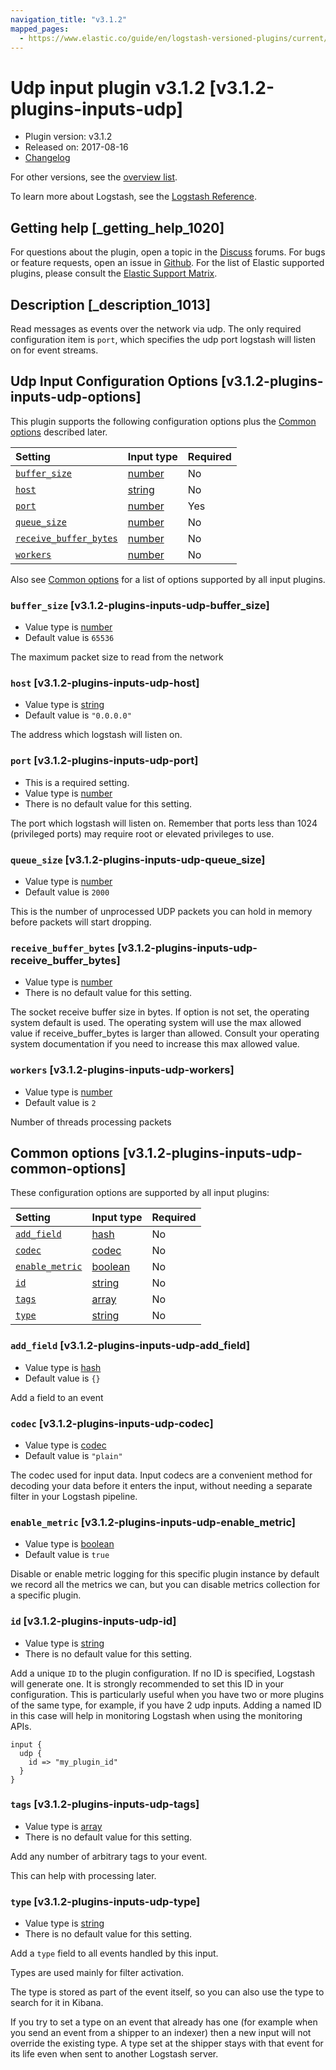 ```yaml
---
navigation_title: "v3.1.2"
mapped_pages:
  - https://www.elastic.co/guide/en/logstash-versioned-plugins/current/v3.1.2-plugins-inputs-udp.html
---
```


# Udp input plugin v3.1.2 [v3.1.2-plugins-inputs-udp]

* Plugin version: v3.1.2
* Released on: 2017-08-16
* [Changelog](https://github.com/logstash-plugins/logstash-input-udp/blob/v3.1.2/CHANGELOG.md)

For other versions, see the [overview list](input-udp-index.md).

To learn more about Logstash, see the [Logstash Reference](https://www.elastic.co/guide/en/logstash/current/index.html).

## Getting help [_getting_help_1020]

For questions about the plugin, open a topic in the [Discuss](http://discuss.elastic.co) forums. For bugs or feature requests, open an issue in [Github](https://github.com/logstash-plugins/logstash-input-udp). For the list of Elastic supported plugins, please consult the [Elastic Support Matrix](https://www.elastic.co/support/matrix#matrix_logstash_plugins).

## Description [_description_1013]

Read messages as events over the network via udp. The only required configuration item is `port`, which specifies the udp port logstash will listen on for event streams.

## Udp Input Configuration Options [v3.1.2-plugins-inputs-udp-options]

This plugin supports the following configuration options plus the [Common options](v3-1-2-plugins-inputs-udp.md#v3.1.2-plugins-inputs-udp-common-options) described later.

| Setting | Input type | Required |
| :- | :- | :- |
| [`buffer_size`](v3-1-2-plugins-inputs-udp.md#v3.1.2-plugins-inputs-udp-buffer_size) | [number](/lsr/value-types.md#number) | No |
| [`host`](v3-1-2-plugins-inputs-udp.md#v3.1.2-plugins-inputs-udp-host) | [string](/lsr/value-types.md#string) | No |
| [`port`](v3-1-2-plugins-inputs-udp.md#v3.1.2-plugins-inputs-udp-port) | [number](/lsr/value-types.md#number) | Yes |
| [`queue_size`](v3-1-2-plugins-inputs-udp.md#v3.1.2-plugins-inputs-udp-queue_size) | [number](/lsr/value-types.md#number) | No |
| [`receive_buffer_bytes`](v3-1-2-plugins-inputs-udp.md#v3.1.2-plugins-inputs-udp-receive_buffer_bytes) | [number](/lsr/value-types.md#number) | No |
| [`workers`](v3-1-2-plugins-inputs-udp.md#v3.1.2-plugins-inputs-udp-workers) | [number](/lsr/value-types.md#number) | No |

Also see [Common options](v3-1-2-plugins-inputs-udp.md#v3.1.2-plugins-inputs-udp-common-options) for a list of options supported by all input plugins.

### `buffer_size` [v3.1.2-plugins-inputs-udp-buffer_size]

* Value type is [number](/lsr/value-types.md#number)
* Default value is `65536`

The maximum packet size to read from the network

### `host` [v3.1.2-plugins-inputs-udp-host]

* Value type is [string](/lsr/value-types.md#string)
* Default value is `"0.0.0.0"`

The address which logstash will listen on.

### `port` [v3.1.2-plugins-inputs-udp-port]

* This is a required setting.
* Value type is [number](/lsr/value-types.md#number)
* There is no default value for this setting.

The port which logstash will listen on. Remember that ports less than 1024 (privileged ports) may require root or elevated privileges to use.

### `queue_size` [v3.1.2-plugins-inputs-udp-queue_size]

* Value type is [number](/lsr/value-types.md#number)
* Default value is `2000`

This is the number of unprocessed UDP packets you can hold in memory before packets will start dropping.

### `receive_buffer_bytes` [v3.1.2-plugins-inputs-udp-receive_buffer_bytes]

* Value type is [number](/lsr/value-types.md#number)
* There is no default value for this setting.

The socket receive buffer size in bytes. If option is not set, the operating system default is used. The operating system will use the max allowed value if receive\_buffer\_bytes is larger than allowed. Consult your operating system documentation if you need to increase this max allowed value.

### `workers` [v3.1.2-plugins-inputs-udp-workers]

* Value type is [number](/lsr/value-types.md#number)
* Default value is `2`

Number of threads processing packets

## Common options [v3.1.2-plugins-inputs-udp-common-options]

These configuration options are supported by all input plugins:

| Setting | Input type | Required |
| :- | :- | :- |
| [`add_field`](v3-1-2-plugins-inputs-udp.md#v3.1.2-plugins-inputs-udp-add_field) | [hash](/lsr/value-types.md#hash) | No |
| [`codec`](v3-1-2-plugins-inputs-udp.md#v3.1.2-plugins-inputs-udp-codec) | [codec](/lsr/value-types.md#codec) | No |
| [`enable_metric`](v3-1-2-plugins-inputs-udp.md#v3.1.2-plugins-inputs-udp-enable_metric) | [boolean](/lsr/value-types.md#boolean) | No |
| [`id`](v3-1-2-plugins-inputs-udp.md#v3.1.2-plugins-inputs-udp-id) | [string](/lsr/value-types.md#string) | No |
| [`tags`](v3-1-2-plugins-inputs-udp.md#v3.1.2-plugins-inputs-udp-tags) | [array](/lsr/value-types.md#array) | No |
| [`type`](v3-1-2-plugins-inputs-udp.md#v3.1.2-plugins-inputs-udp-type) | [string](/lsr/value-types.md#string) | No |

### `add_field` [v3.1.2-plugins-inputs-udp-add_field]

* Value type is [hash](/lsr/value-types.md#hash)
* Default value is `{}`

Add a field to an event

### `codec` [v3.1.2-plugins-inputs-udp-codec]

* Value type is [codec](/lsr/value-types.md#codec)
* Default value is `"plain"`

The codec used for input data. Input codecs are a convenient method for decoding your data before it enters the input, without needing a separate filter in your Logstash pipeline.

### `enable_metric` [v3.1.2-plugins-inputs-udp-enable_metric]

* Value type is [boolean](/lsr/value-types.md#boolean)
* Default value is `true`

Disable or enable metric logging for this specific plugin instance by default we record all the metrics we can, but you can disable metrics collection for a specific plugin.

### `id` [v3.1.2-plugins-inputs-udp-id]

* Value type is [string](/lsr/value-types.md#string)
* There is no default value for this setting.

Add a unique `ID` to the plugin configuration. If no ID is specified, Logstash will generate one. It is strongly recommended to set this ID in your configuration. This is particularly useful when you have two or more plugins of the same type, for example, if you have 2 udp inputs. Adding a named ID in this case will help in monitoring Logstash when using the monitoring APIs.

```
input {
  udp {
    id => "my_plugin_id"
  }
}
```

### `tags` [v3.1.2-plugins-inputs-udp-tags]

* Value type is [array](/lsr/value-types.md#array)
* There is no default value for this setting.

Add any number of arbitrary tags to your event.

This can help with processing later.

### `type` [v3.1.2-plugins-inputs-udp-type]

* Value type is [string](/lsr/value-types.md#string)
* There is no default value for this setting.

Add a `type` field to all events handled by this input.

Types are used mainly for filter activation.

The type is stored as part of the event itself, so you can also use the type to search for it in Kibana.

If you try to set a type on an event that already has one (for example when you send an event from a shipper to an indexer) then a new input will not override the existing type. A type set at the shipper stays with that event for its life even when sent to another Logstash server.
